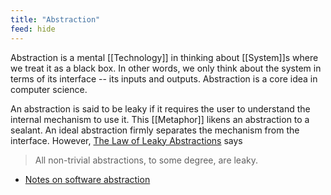 ```yaml
---
title: "Abstraction"
feed: hide
---
```


Abstraction is a mental [[Technology]] in thinking about [[System]]s where we treat it as a black box. In other words, we only think about the system in terms of its interface -- its inputs and outputs. Abstraction is a core idea in computer science. 

An abstraction is said to be leaky if it requires the user to understand the internal mechanism to use it. This [[Metaphor]] likens an abstraction to a sealant. An ideal abstraction firmly separates the mechanism from the interface. However, [The Law of Leaky Abstractions](https://www.joelonsoftware.com/2002/11/11/the-law-of-leaky-abstractions/) says

> All non-trivial abstractions, to some degree, are leaky.

* [Notes on software abstraction](https://oh4.co/site/on-abstraction.html)